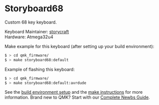 # Storyboard68

Custom 68 key keyboard.

Keyboard Maintainer: [storycraft](https://github.com/storycraft)  
Hardware: Atmega32u4

Make example for this keyboard (after setting up your build environment):

```bash
$ > cd qmk_firmware/
$ > make storyboard68:default
```

Example of flashing this keyboard:

```bash
$ > cd qmk_firmware/
$ > make storyboard68:default:avrdude
```

See the [build environment setup](https://docs.qmk.fm/#/getting_started_build_tools) and the [make instructions](https://docs.qmk.fm/#/getting_started_make_guide) for more information. Brand new to QMK? Start with our [Complete Newbs Guide](https://docs.qmk.fm/#/newbs).
